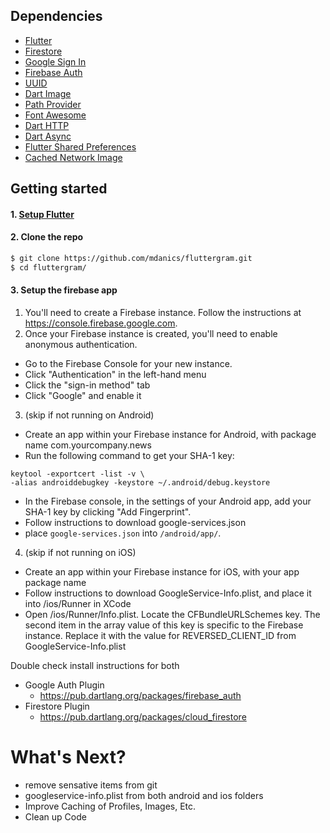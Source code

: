 
## Dependencies

* [Flutter](https://flutter.io/)
* [Firestore](https://github.com/flutter/plugins/tree/master/packages/cloud_firestore)
* [Google Sign In](https://github.com/flutter/plugins/tree/master/packages/google_sign_in)
* [Firebase Auth](https://github.com/flutter/plugins/tree/master/packages/firebase_auth)
* [UUID](https://github.com/Daegalus/dart-uuid)
* [Dart Image](https://github.com/brendan-duncan/image)
* [Path Provider](https://github.com/flutter/plugins/tree/master/packages/path_provider)
* [Font Awesome](https://github.com/brianegan/font_awesome_flutter)
* [Dart HTTP](https://github.com/dart-lang/http)
* [Dart Async](https://github.com/dart-lang/async)
* [Flutter Shared Preferences]()
* [Cached Network Image](https://github.com/renefloor/flutter_cached_network_image)

## Getting started 


#### 1. [Setup Flutter](https://flutter.io/setup/)

#### 2. Clone the repo

```sh
$ git clone https://github.com/mdanics/fluttergram.git
$ cd fluttergram/
```

#### 3. Setup the firebase app

1. You'll need to create a Firebase instance. Follow the instructions at https://console.firebase.google.com.
2. Once your Firebase instance is created, you'll need to enable anonymous authentication.

* Go to the Firebase Console for your new instance.
* Click "Authentication" in the left-hand menu
* Click the "sign-in method" tab
* Click "Google" and enable it

3. (skip if not running on Android)

* Create an app within your Firebase instance for Android, with package name com.yourcompany.news
* Run the following command to get your SHA-1 key:

```
keytool -exportcert -list -v \
-alias androiddebugkey -keystore ~/.android/debug.keystore
```

* In the Firebase console, in the settings of your Android app, add your SHA-1 key by clicking "Add Fingerprint".
* Follow instructions to download google-services.json
* place `google-services.json` into `/android/app/`.


4. (skip if not running on iOS)

* Create an app within your Firebase instance for iOS, with your app package name 
* Follow instructions to download GoogleService-Info.plist, and place it into /ios/Runner in XCode
* Open /ios/Runner/Info.plist. Locate the CFBundleURLSchemes key. The second item in the array value of this key is specific to the Firebase instance. Replace it with the value for REVERSED_CLIENT_ID from GoogleService-Info.plist

Double check install instructions for both
   - Google Auth Plugin
     - https://pub.dartlang.org/packages/firebase_auth 
   - Firestore Plugin
     -  https://pub.dartlang.org/packages/cloud_firestore 

# What's Next?
 - remove sensative items from git
 - googleservice-info.plist from both  android and ios folders
 - Improve Caching of Profiles, Images, Etc.
 - Clean up Code
